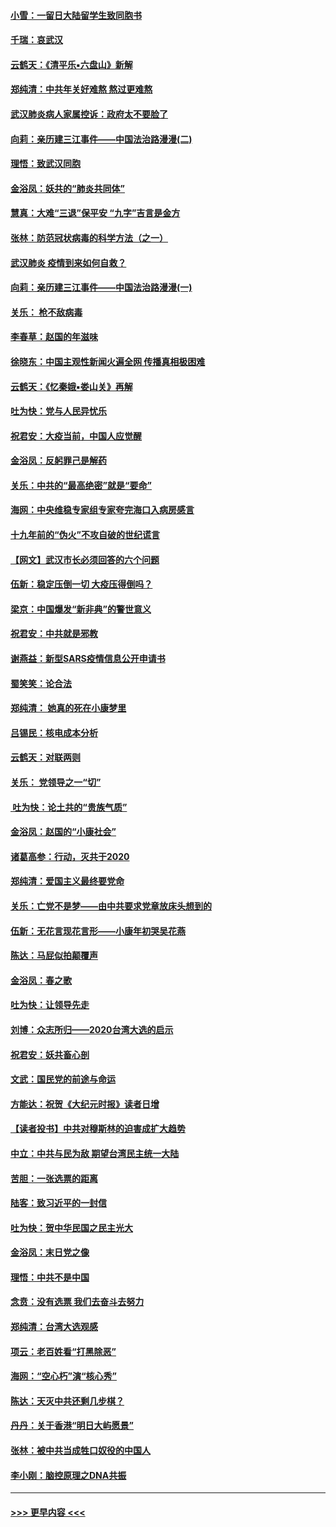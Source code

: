 #### [小雪：一留日大陆留学生致同胞书](../pages/nsc993/n11834624.md?t=02010655) 
#### [千瑞：哀武汉](../pages/nsc993/n11833647.md?t=02010655) 
#### [云鹤天：《清平乐▪六盘山》新解](../pages/nsc993/n11833611.md?t=02010655) 
#### [郑纯清：中共年关好难熬 熬过更难熬](../pages/nsc993/n11833489.md?t=02010655) 
#### [武汉肺炎病人家属控诉：政府太不要脸了](../pages/nsc993/n11833205.md?t=02010655) 
#### [向莉：亲历建三江事件——中国法治路漫漫(二)](../pages/nsc993/n11829102.md?t=02010655) 
#### [理悟：致武汉同胞](../pages/nsc993/n11831522.md?t=02010655) 
#### [金浴凤：妖共的“肺炎共同体”](../pages/nsc993/n11829448.md?t=02010655) 
#### [慧真：大难“三退”保平安 “九字”吉言是金方](../pages/nsc993/n11829501.md?t=02010655) 
#### [张林：防范冠状病毒的科学方法（之一）](../pages/nsc993/n11828618.md?t=02010655) 
#### [武汉肺炎 疫情到来如何自救？](../pages/nsc993/n11827632.md?t=02010655) 
#### [向莉：亲历建三江事件——中国法治路漫漫(一)](../pages/nsc993/n11827190.md?t=02010655) 
#### [关乐： 枪不敌病毒](../pages/nsc993/n11826746.md?t=02010655) 
#### [李春草：赵国的年滋味](../pages/nsc993/n11826321.md?t=02010655) 
#### [徐晓东：中国主观性新闻火遍全网 传播真相极困难](../pages/nsc993/n11826508.md?t=02010655) 
#### [云鹤天：《忆秦娥▪娄山关》再解](../pages/nsc993/n11824682.md?t=02010655) 
#### [吐为快：党与人民异忧乐](../pages/nsc993/n11824660.md?t=02010655) 
#### [祝君安：大疫当前，中国人应觉醒](../pages/nsc993/n11821946.md?t=02010655) 
#### [金浴凤：反躬罪己是解药](../pages/nsc993/n11820280.md?t=02010655) 
#### [关乐：中共的“最高绝密”就是“要命”](../pages/nsc993/n11816946.md?t=02010655) 
#### [海网：中央维稳专家组专家夸完海口入病房感言](../pages/nsc993/n11815138.md?t=02010655) 
#### [十九年前的“伪火”不攻自破的世纪谎言](../pages/nsc993/n11813238.md?t=02010655) 
#### [【网文】武汉市长必须回答的六个问题](../pages/nsc993/n11813848.md?t=02010655) 
#### [伍新：稳定压倒一切 大疫压得倒吗？](../pages/nsc993/n11812634.md?t=02010655) 
#### [梁京：中国爆发“新非典”的警世意义](../pages/nsc993/n11812554.md?t=02010655) 
#### [祝君安：中共就是邪教](../pages/nsc993/n11812431.md?t=02010655) 
#### [谢燕益：新型SARS疫情信息公开申请书](../pages/nsc993/n11808840.md?t=02010655) 
#### [蜀笑笑：论合法](../pages/nsc993/n11808064.md?t=02010655) 
#### [郑纯清： 她真的死在小康梦里](../pages/nsc993/n11806623.md?t=02010655) 
#### [吕锡民：核电成本分析](../pages/nsc993/n11806284.md?t=02010655) 
#### [云鹤天：对联两则](../pages/nsc993/n11805957.md?t=02010655) 
#### [关乐： 党领导之一“切”](../pages/nsc993/n11804505.md?t=02010655) 
#### [ 吐为快：论土共的“贵族气质”](../pages/nsc993/n11804490.md?t=02010655) 
#### [金浴凤：赵国的“小康社会”](../pages/nsc993/n11804452.md?t=02010655) 
#### [诸葛高参：行动，灭共于2020](../pages/nsc993/n11804120.md?t=02010655) 
#### [郑纯清：爱国主义最终要党命](../pages/nsc993/n11802197.md?t=02010655) 
#### [关乐：亡党不是梦——由中共要求党章放床头想到的](../pages/nsc993/n11802156.md?t=02010655) 
#### [伍新：无花言现花言形——小康年初哭吴花燕](../pages/nsc993/n11800044.md?t=02010655) 
#### [陈达：马屁似拍颠覆声](../pages/nsc993/n11800010.md?t=02010655) 
#### [金浴凤：春之歌](../pages/nsc993/n11797687.md?t=02010655) 
#### [吐为快：让领导先走](../pages/nsc993/n11797512.md?t=02010655) 
#### [刘博：众志所归——2020台湾大选的启示](../pages/nsc993/n11796878.md?t=02010655) 
#### [祝君安：妖共畜心剖](../pages/nsc993/n11794273.md?t=02010655) 
#### [文武：国民党的前途与命运](../pages/nsc993/n11794198.md?t=02010655) 
#### [方能达：祝贺《大纪元时报》读者日增](../pages/nsc993/n11793807.md?t=02010655) 
#### [【读者投书】中共对穆斯林的迫害成扩大趋势](../pages/nsc993/n11791371.md?t=02010655) 
#### [中立：中共与民为敌 期望台湾民主统一大陆](../pages/nsc993/n11790392.md?t=02010655) 
#### [苦胆：一张选票的距离](../pages/nsc993/n11788914.md?t=02010655) 
#### [陆客：致习近平的一封信](../pages/nsc993/n11788867.md?t=02010655) 
#### [吐为快：贺中华民国之民主光大](../pages/nsc993/n11788618.md?t=02010655) 
#### [金浴凤：末日党之像](../pages/nsc993/n11787475.md?t=02010655) 
#### [理悟：中共不是中国](../pages/nsc993/n11787463.md?t=02010655) 
#### [念贲：没有选票  我们去奋斗去努力](../pages/nsc993/n11787398.md?t=02010655) 
#### [郑纯清：台湾大选观感](../pages/nsc993/n11786210.md?t=02010655) 
#### [项云：老百姓看“打黑除恶”](../pages/nsc993/n11785398.md?t=02010655) 
#### [海网：“空心朽”演“核心秀”](../pages/nsc993/n11783874.md?t=02010655) 
#### [陈达：天灭中共还剩几步棋？](../pages/nsc993/n11783719.md?t=02010655) 
#### [丹丹：关于香港“明日大屿愿景”](../pages/nsc993/n11783273.md?t=02010655) 
#### [张林：被中共当成牲口奴役的中国人](../pages/nsc993/n11782397.md?t=02010655) 
#### [李小刚：脑控原理之DNA共振](../pages/nsc993/n11780962.md?t=02010655) 

----
#### [ >>> 更早内容 <<< ](../indexes/nsc993-earlier.md)
